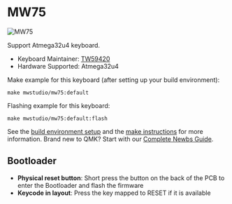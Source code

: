 # MW75

![MW75](https://i.imgur.com/TdVxYNE.jpg)

Support Atmega32u4 keyboard.

* Keyboard Maintainer: [TW59420](https://github.com/TW59420)
* Hardware Supported: Atmega32u4

Make example for this keyboard (after setting up your build environment):

    make mwstudio/mw75:default 

Flashing example for this keyboard:

    make mwstudio/mw75:default:flash

See the [build environment setup](https://docs.qmk.fm/#/getting_started_build_tools) and the [make instructions](https://docs.qmk.fm/#/getting_started_make_guide) for more information. Brand new to QMK? Start with our [Complete Newbs Guide](https://docs.qmk.fm/#/newbs).

## Bootloader
* **Physical reset button**: Short press the button on the back of the PCB to enter the Bootloader and flash the firmware
* **Keycode in layout**: Press the key mapped to RESET if it is available
